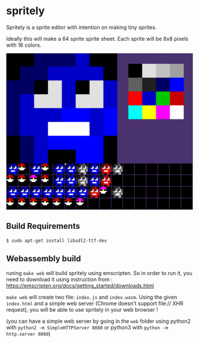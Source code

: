 # spritely
Spritely is a sprite editor with intention on making tiny sprites.

Ideally this will make a 64 sprite sprite sheet.  Each sprite will be 8x8 pixels with 16 colors.

![spritely](./docs/spritely.png)

## Build Requirements

```
$ sudo apt-get install libsdl2-ttf-dev
```

## Webassembly build

runing `make web` will build spritely using emscripten. So in order to run it, you need to download it using instruction from : https://emscripten.org/docs/getting_started/downloads.html

`make web` will create two file: `index.js` and `index.wasm`. Using the given `index.html` and a simple web server (Chrome doesn't support file:// XHR request), you will be able to use spritely in your web browser !

(you can have a simple web server by going in the `web` folder using python2 with `python2 -m SimpleHTTPServer 8080` or python3 with `python -m http.server 8080`)
